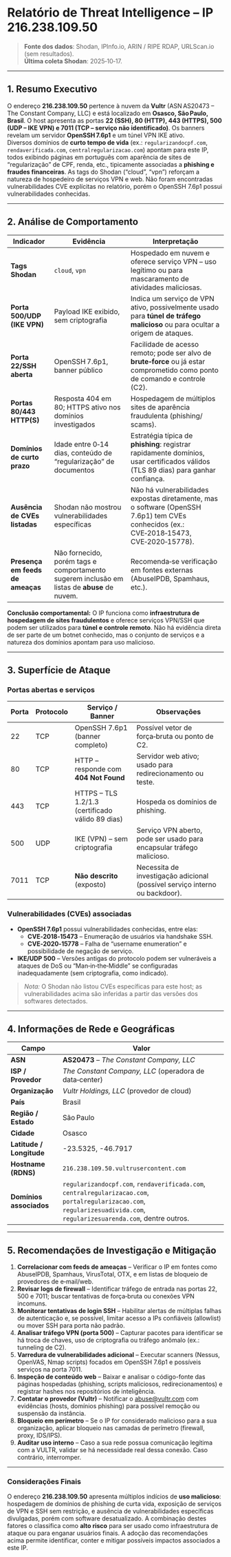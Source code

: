 # Relatório de Threat Intelligence – IP **216.238.109.50**

> **Fonte dos dados**: Shodan, IPInfo.io, ARIN / RIPE RDAP, URLScan.io (sem resultados).  
> **Última coleta Shodan**: 2025‑10‑17.  

---

## 1. Resumo Executivo
O endereço **216.238.109.50** pertence à nuvem da **Vultr** (ASN AS20473 – The Constant Company, LLC) e está localizado em **Osasco, São Paulo, Brasil**. O host apresenta as portas **22 (SSH), 80 (HTTP), 443 (HTTPS), 500 (UDP – IKE VPN) e 7011 (TCP – serviço não identificado)**. Os banners revelam um servidor **OpenSSH 7.6p1** e um túnel VPN IKE ativo.  
Diversos domínios de **curto tempo de vida** (ex.: `regularizandocpf.com`, `rendaverificada.com`, `centralregularizacao.com`) apontam para este IP, todos exibindo páginas em português com aparência de sites de “regularização” de CPF, renda, etc., tipicamente associadas a **phishing e fraudes financeiras**. As tags do Shodan (“cloud”, “vpn”) reforçam a natureza de hospedeiro de serviços VPN e web. Não foram encontradas vulnerabilidades CVE explícitas no relatório, porém o OpenSSH 7.6p1 possui vulnerabilidades conhecidas.

---

## 2. Análise de Comportamento
| Indicador | Evidência | Interpretação |
|-----------|-----------|---------------|
| **Tags Shodan** | `cloud`, `vpn` | Hospedado em nuvem e oferece serviço VPN – uso legítimo ou para mascaramento de atividades maliciosas. |
| **Porta 500/UDP (IKE VPN)** | Payload IKE exibido, sem criptografia | Indica um serviço de VPN ativo, possivelmente usado para **túnel de tráfego malicioso** ou para ocultar a origem de ataques. |
| **Porta 22/SSH aberta** | OpenSSH 7.6p1, banner público | Facilidade de acesso remoto; pode ser alvo de **brute‑force** ou já estar comprometido como ponto de comando e controle (C2). |
| **Portas 80/443 HTTP(S)** | Resposta 404 em 80; HTTPS ativo nos domínios investigados | Hospedagem de múltiplos sites de aparência fraudulenta (phishing/ scams). |
| **Domínios de curto prazo** | Idade entre 0‑14 dias, conteúdo de “regularização” de documentos | Estratégia típica de **phishing**: registrar rapidamente domínios, usar certificados válidos (TLS 89 dias) para ganhar confiança. |
| **Ausência de CVEs listadas** | Shodan não mostrou vulnerabilidades específicas | Não há vulnerabilidades expostas diretamente, mas o software (OpenSSH 7.6p1) tem CVEs conhecidos (ex.: CVE‑2018‑15473, CVE‑2020‑15778). |
| **Presença em feeds de ameaças** | Não fornecido, porém tags e comportamento sugerem inclusão em listas de **abuse** de nuvem. | Recomenda‑se verificação em fontes externas (AbuseIPDB, Spamhaus, etc.). |

**Conclusão comportamental:** O IP funciona como **infraestrutura de hospedagem de sites fraudulentos** e oferece serviços VPN/SSH que podem ser utilizados para **túnel e controle remoto**. Não há evidência direta de ser parte de um botnet conhecido, mas o conjunto de serviços e a natureza dos domínios apontam para uso malicioso.

---

## 3. Superfície de Ataque
### Portas abertas e serviços
| Porta | Protocolo | Serviço / Banner | Observações |
|-------|-----------|------------------|------------|
| 22    | TCP | OpenSSH 7.6p1 (banner completo) | Possível vetor de força‑bruta ou ponto de C2. |
| 80    | TCP | HTTP – responde com **404 Not Found** | Servidor web ativo; usado para redirecionamento ou teste. |
| 443   | TCP | HTTPS – TLS 1.2/1.3 (certificado válido 89 dias) | Hospeda os domínios de phishing. |
| 500   | UDP | IKE (VPN) – sem criptografia | Serviço VPN aberto, pode ser usado para encapsular tráfego malicioso. |
| 7011  | TCP | **Não descrito** (exposto) | Necessita de investigação adicional (possível serviço interno ou backdoor). |

### Vulnerabilidades (CVEs) associadas
- **OpenSSH 7.6p1** possui vulnerabilidades conhecidas, entre elas:
  - **CVE‑2018‑15473** – Enumeração de usuários via handshake SSH.
  - **CVE‑2020‑15778** – Falha de “username enumeration” e possibilidade de negação de serviço.
- **IKE/UDP 500** – Versões antigas do protocolo podem ser vulneráveis a ataques de DoS ou “Man‑in‑the‑Middle” se configuradas inadequadamente (sem criptografia, como indicado).  
> *Nota:* O Shodan não listou CVEs específicas para este host; as vulnerabilidades acima são inferidas a partir das versões dos softwares detectados.

---

## 4. Informações de Rede e Geográficas
| Campo | Valor |
|-------|-------|
| **ASN** | **AS20473** – *The Constant Company, LLC* |
| **ISP / Provedor** | *The Constant Company, LLC* (operadora de data‑center) |
| **Organização** | *Vultr Holdings, LLC* (provedor de cloud) |
| **País** | Brasil |
| **Região / Estado** | São Paulo |
| **Cidade** | Osasco |
| **Latitude / Longitude** | -23.5325, -46.7917 |
| **Hostname (RDNS)** | `216.238.109.50.vultrusercontent.com` |
| **Domínios associados** | `regularizandocpf.com`, `rendaverificada.com`, `centralregularizacao.com`, `portalregularizacao.com`, `regularizesuadivida.com`, `regularizesuarenda.com`, dentre outros. |

---

## 5. Recomendações de Investigação e Mitigação
1. **Correlacionar com feeds de ameaças** – Verificar o IP em fontes como AbuseIPDB, Spamhaus, VirusTotal, OTX, e em listas de bloqueio de provedores de e‑mail/web.
2. **Revisar logs de firewall** – Identificar tráfego de entrada nas portas 22, 500 e 7011; buscar tentativas de força‑bruta ou conexões VPN incomuns.
3. **Monitorar tentativas de login SSH** – Habilitar alertas de múltiplas falhas de autenticação e, se possível, limitar acesso a IPs confiáveis (allowlist) ou mover SSH para porta não padrão.
4. **Analisar tráfego VPN (porta 500)** – Capturar pacotes para identificar se há troca de chaves, uso de criptografia ou tráfego anômalo (ex.: tunneling de C2).
5. **Varredura de vulnerabilidades adicional** – Executar scanners (Nessus, OpenVAS, Nmap scripts) focados em OpenSSH 7.6p1 e possíveis serviços na porta 7011.
6. **Inspeção de conteúdo web** – Baixar e analisar o código-fonte das páginas hospedadas (phishing, scripts maliciosos, redirecionamentos) e registrar hashes nos repositórios de inteligência.
7. **Contatar o provedor (Vultr)** – Notificar o abuse@vultr.com com evidências (hosts, domínios phishing) para possível remoção ou suspensão da instância.
8. **Bloqueio em perímetro** – Se o IP for considerado malicioso para a sua organização, aplicar bloqueio nas camadas de perímetro (firewall, proxy, IDS/IPS).
9. **Auditar uso interno** – Caso a sua rede possua comunicação legítima com a VULTR, validar se há necessidade real dessa conexão. Caso contrário, interromper.

---

### Considerações Finais
O endereço **216.238.109.50** apresenta múltiplos indícios de **uso malicioso**: hospedagem de domínios de phishing de curta vida, exposição de serviços de VPN e SSH sem restrição, e ausência de vulnerabilidades específicas divulgadas, porém com software desatualizado. A combinação destes fatores o classifica como **alto risco** para ser usado como infraestrutura de ataque ou para enganar usuários finais. A adoção das recomendações acima permite identificar, conter e mitigar possíveis impactos associados a este IP.
